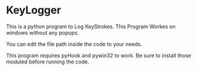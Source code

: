 # KeyLogger
This is a python program to Log KeyStrokes. This Program Workes on windows without any popups. 

You can edit the file path inside the code to your needs.

This program requires pyHook and pywin32 to work. Be sure to install those moduled before running the code.
